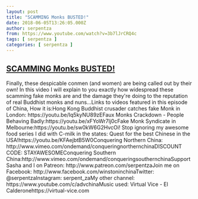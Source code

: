 ```yaml
---
layout: post
title: "SCAMMING Monks BUSTED!"
date: 2018-06-05T13:26:05.000Z
author: serpentza
from: https://www.youtube.com/watch?v=3b7lJrCRQ4c
tags: [ serpentza ]
categories: [ serpentza ]
---
```

<!--1528205165000-->
[SCAMMING Monks BUSTED!](https://www.youtube.com/watch?v=3b7lJrCRQ4c)
------

<div>
Finally, these despicable conmen (and women) are being called out by their own! In this video I will explain to you exactly how widespread these scamming fake monks are and the damage they're doing to the reputation of real Buddhist monks and nuns...Links to videos featured in this episode of China, How it is:Hong Kong Buddhist crusader catches fake Monk in London: https://youtu.be/Iq5kyNU89zEFaux Monks Crackdown - People Behaving Badly:https://youtu.be/xFYoWr7lj0cFake Monk Syndicate in Melbourne:https://youtu.be/sw0kW6G2HvcOi! Stop ignoring my awesome food series I did with C-milk in the states: Quest for the best Chinese in the USA!https://youtu.be/KFAejbtB5W0Conquering Northern China: http://www.vimeo.com/ondemand/conqueringnorthernchinaDISCOUNT CODE: STAYAWESOMEConquering Southern China:http://www.vimeo.com/ondemand/conqueringsouthernchinaSupport Sasha and I on Patreon: http://www.patreon.com/serpentzaJoin me on Facebook: http://www.facebook.com/winstoninchinaTwitter: @serpentzaInstagram: serpent_zaMy other channel: https://www.youtube.com/c/advchinaMusic used: Virtual Vice - El Calderonehttps://virtual-vice.com
</div>

